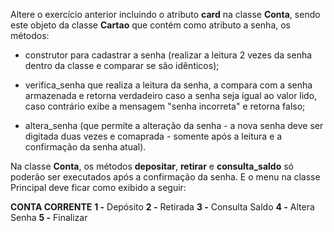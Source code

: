Altere o exercício anterior incluindo o atributo **card** na classe **Conta**, sendo este objeto da classe **Cartao** que contém como atributo a senha, os métodos:

- construtor para cadastrar a senha (realizar a leitura 2 vezes da senha dentro da classe e comparar se são idênticos);

- verifica_senha que realiza a leitura da senha, a compara com a senha armazenada e retorna verdadeiro caso a senha seja igual ao valor lido, caso contrário exibe a mensagem "senha incorreta" e retorna falso;

- altera_senha (que permite a alteração da senha - a nova senha deve ser digitada duas vezes e comaprada - somente após a leitura e a confirmação da senha atual).

Na classe **Conta**, os métodos **depositar**, **retirar** e **consulta_saldo** só poderão ser executados após a confirmação da senha. E o menu na classe Principal deve ficar como exibido a seguir:

**CONTA CORRENTE**
**1 -** Depósito
**2 -** Retirada
**3 -** Consulta Saldo
**4 -** Altera Senha
**5 -** Finalizar

